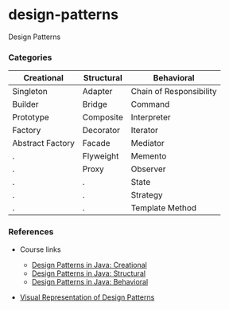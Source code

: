 # design-patterns
Design Patterns

### Categories

 Creational    |   Structural   |  Behavioral |
 ----------    | ------------   | ----------- |
 Singleton     | Adapter        | Chain of Responsibility |
 Builder       | Bridge         | Command |
 Prototype     | Composite      | Interpreter |
 Factory       | Decorator      | Iterator |
 Abstract Factory  | Facade     | Mediator |
 .       |  Flyweight | Memento | 
 .       | Proxy     | Observer |
 .       | .          | State |
 .       | .          | Strategy |
 .       | .          | Template Method |

### References

* Course links
  * [Design Patterns in Java: Creational](https://www.pluralsight.com/courses/design-patterns-java-creational)
  * [Design Patterns in Java: Structural](https://app.pluralsight.com/library/courses/design-patterns-java-structural)
  * [Design Patterns in Java: Behavioral](https://app.pluralsight.com/library/courses/design-patterns-java-behavioral)

* [Visual Representation of Design Patterns](https://medium.com/geekculture/23-java-design-patterns-c1ff40faa5cd)